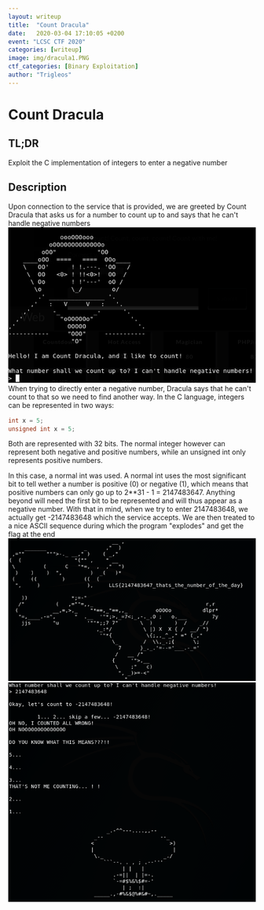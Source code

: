 ```yaml
---
layout: writeup
title:  "Count Dracula"
date:   2020-03-04 17:10:05 +0200
event: "LCSC CTF 2020"
categories: [writeup]
image: img/dracula1.PNG
ctf_categories: [Binary Exploitation]
author: "Trigleos"
---
```


# Count Dracula


## TL;DR
Exploit the C implementation of integers to enter a negative number

## Description
Upon connection to the service that is provided, we are greeted by Count Dracula that asks us for a number to count up to and says that he can't handle negative numbers
![dracula](img/dracula1.PNG)
When trying to directly enter a negative number, Dracula says that he can't count to that so we need to find another way.
In the C language, integers can be represented in two ways:
```C
int x = 5;
unsigned int x = 5;
```
Both are represented with 32 bits. The normal integer however can represent both negative and positive numbers, while an unsigned int only represents positive numbers.

In this case, a normal int was used. A normal int uses the most significant bit to tell wether a number is positive (0) or negative (1), which means that positive numbers can only go up to 2**31 - 1 = 2147483647. Anything beyond will need the first bit to be represented and will thus appear as a negative number. With that in mind, when we try to enter 2147483648, we actually get -2147483648 which the service accepts. We are then treated to a nice ASCII sequence during which the program "explodes" and get the flag at the end
![ASCII sequence](img/dracula2.PNG)
![flag](img/dracula3.PNG)
